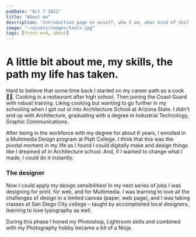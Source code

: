 ```yaml
---
pubDate: "Oct 7 2022"
title: "About me"
description: "Introduction page on myself, who I am, what kind of skills I use in my work environment."
image: "~/assets/images/tools.jpg"
tags: [front-end, about]
---
```


# A little bit about me, my skills, the path my life has taken.

Hard to believe that some time back I started on my career path as a cook 👨‍🍳. Cooking in a restaurant after high school. Then joining the Coast Guard with robust training. Liking cooking but wanting to go further in my schooling when I got out ol into Architecture School at Arizona State. I didn't end up with Architecture, graduating with a degree in Industrial Technology, Graphic Communications.  

After being in the workforce with my degree for about 6 years, I enrolled in a Multimedia Design program at Platt College. I think that this was the pivotal moment in my life as I found I could digitally make and design things like I dreamed of in Architecture school. And, if I wanted to change what I made, I could do it instantly.

### The designer

Now I could apply my design sensibilities! In my next series of jobs I was designing for print, for web, and for Multimedia. I was learning to love all the challenges of design in a limited canvas (paper, web page), and I was taking classes at San Diego City college – taught by accomplished local designers, learning to love typography as well.

During this phase I honed my Photoshop, Lightroom skills and combined with my Photography hobby became a bit of a Ninja.

